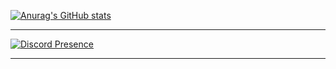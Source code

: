 [![Anurag's GitHub stats](https://github-readme-stats.vercel.app/api?username=coconut7373)](https://github.com/anuraghazra/github-readme-stats)


---

[![Discord Presence](https://lanyard.cnrad.dev/api/1006807749914542080)](https://discord.com/users/1006807749914542080)

---
